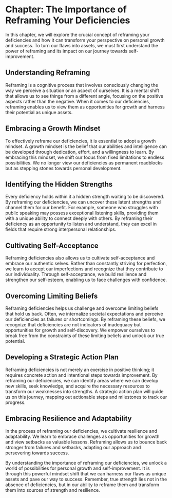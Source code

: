 Chapter: The Importance of Reframing Your Deficiencies
======================================================

In this chapter, we will explore the crucial concept of reframing your deficiencies and how it can transform your perspective on personal growth and success. To turn our flaws into assets, we must first understand the power of reframing and its impact on our journey towards self-improvement.

Understanding Reframing
-----------------------

Reframing is a cognitive process that involves consciously changing the way we perceive a situation or an aspect of ourselves. It is a mental shift that allows us to see things from a different angle, focusing on the positive aspects rather than the negative. When it comes to our deficiencies, reframing enables us to view them as opportunities for growth and harness their potential as unique assets.

Embracing a Growth Mindset
--------------------------

To effectively reframe our deficiencies, it is essential to adopt a growth mindset. A growth mindset is the belief that our abilities and intelligence can be developed through dedication, effort, and a willingness to learn. By embracing this mindset, we shift our focus from fixed limitations to endless possibilities. We no longer view our deficiencies as permanent roadblocks but as stepping stones towards personal development.

Identifying the Hidden Strengths
--------------------------------

Every deficiency holds within it a hidden strength waiting to be discovered. By reframing our deficiencies, we can uncover these latent strengths and channel them for our benefit. For example, someone who struggles with public speaking may possess exceptional listening skills, providing them with a unique ability to connect deeply with others. By reframing their deficiency as an opportunity to listen and understand, they can excel in fields that require strong interpersonal relationships.

Cultivating Self-Acceptance
---------------------------

Reframing deficiencies also allows us to cultivate self-acceptance and embrace our authentic selves. Rather than constantly striving for perfection, we learn to accept our imperfections and recognize that they contribute to our individuality. Through self-acceptance, we build resilience and strengthen our self-esteem, enabling us to face challenges with confidence.

Overcoming Limiting Beliefs
---------------------------

Reframing deficiencies helps us challenge and overcome limiting beliefs that hold us back. Often, we internalize societal expectations and perceive our deficiencies as failures or shortcomings. By reframing these beliefs, we recognize that deficiencies are not indicators of inadequacy but opportunities for growth and self-discovery. We empower ourselves to break free from the constraints of these limiting beliefs and unlock our true potential.

Developing a Strategic Action Plan
----------------------------------

Reframing deficiencies is not merely an exercise in positive thinking; it requires concrete action and intentional steps towards improvement. By reframing our deficiencies, we can identify areas where we can develop new skills, seek knowledge, and acquire the necessary resources to transform our weaknesses into strengths. A strategic action plan will guide us on this journey, mapping out actionable steps and milestones to track our progress.

Embracing Resilience and Adaptability
-------------------------------------

In the process of reframing our deficiencies, we cultivate resilience and adaptability. We learn to embrace challenges as opportunities for growth and view setbacks as valuable lessons. Reframing allows us to bounce back stronger from failures and setbacks, adapting our approach and persevering towards success.

By understanding the importance of reframing our deficiencies, we unlock a world of possibilities for personal growth and self-improvement. It is through this powerful mindset shift that we can harness our flaws as unique assets and pave our way to success. Remember, true strength lies not in the absence of deficiencies, but in our ability to reframe them and transform them into sources of strength and resilience.
